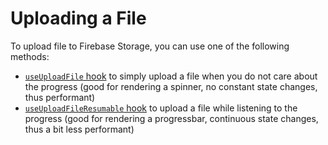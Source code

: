 # Uploading a File

To upload file to Firebase Storage, you can use one of the following methods:

 - [`useUploadFile` hook](../hooks/useUploadFile.md) to simply upload a file when you do not care about the progress (good for rendering a spinner, no constant state changes, thus performant)
 - [`useUploadFileResumable` hook](../hooks/useUploadFileResumable.md) to upload a file while listening to the progress (good for rendering a progressbar, continuous state changes, thus a bit less performant)